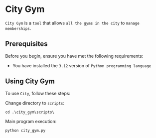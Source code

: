 # City Gym

`City Gym` is a `tool` that allows `all the gyms in the city` to `manage memberships`.

## Prerequisites

Before you begin, ensure you have met the following requirements:
* You have installed the `3.12` version of `Python programming language`
 
## Using City Gym
To use `City`, follow these steps:

Change directory to `scripts`:
```
cd .\city_gym\scripts\
```

Main program execution:
```
python city_gym.py
```
